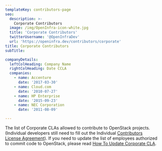 ```yaml
---
templateKey: contributors-page
seo:
  description: >-
    Corporate Contributors
  image: /img/OpenInfra-icon-white.jpg
  title: 'Corporate Contributors'
  twitterUsername: '@OpenInfraDev'
  url: 'https://openinfra.dev/contributors/corporate'
title: Corporate Contributors
subTitle:

companyDetails:
  leftColHeading: Company Name
  rightColHeading: Date CCLA
  companies:
    - name: Accenture
      date: '2017-03-30'
    - name: Cloud.com
      date: '2010-07-27'
    - name: HP Enterprise
      date: '2015-09-23'
    - name: NEC Corporation
      date: '2011-08-09'

---
```


The list of Corporate CLAs allowed to contribute to OpenStack projects. (Individual developers still need to fill out the Individual [Contributors License Agreement](https://wiki.openstack.org/wiki/How_To_Contribute#Contributors_License_Agreement)). If you need to update the list of employees authorized to commit code to OpenStack, please read [How To Update Corporate CLA](/cla). 

